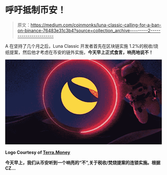 # 呼吁抵制币安！

> 原文：<https://medium.com/coinmonks/luna-classic-calling-for-a-ban-on-binance-76483e31c3b4?source=collection_archive---------2----------------------->

A 在坚持了几个月之后，Luna Classic 开发者首先在区块链实施 1.2%的税收/烧纸提案，然后他才考虑在币安的链外实施，[](https://twitter.com/cz_binance)****今天早上正式食言，响亮地说不！****

**![](img/4fcc1b36974df99ca0e589c486c0eb63.png)**

**Logo Courtesy of [Terra.Money](https://www.terra.money/)**

**今天早上，我们从币安听到一个响亮的“不”,关于税收/焚烧提案的连锁实施。根据 CZ…**